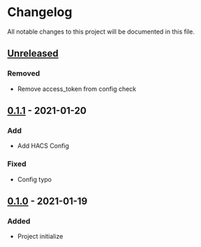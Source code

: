 # Changelog

All notable changes to this project will be documented in this file.

<!-- ## [0.1.1] - 2021-01-20
### Add
### Changed
### Deprecated
### Removed
### Fixed
### Security -->

## [Unreleased]
### Removed
- Remove access_token from config check

## [0.1.1] - 2021-01-20
### Add
 - Add HACS Config
### Fixed
 - Config typo

## [0.1.0] - 2021-01-19

### Added

- Project initialize

[unreleased]: https://github.com/PhantasWeng/panasonic_smart_app/compare/v0.1.1...HEAD
[0.1.1]: https://github.com/PhantasWeng/panasonic_smart_app/releases/tag/v0.1.1
[0.1.0]: https://github.com/PhantasWeng/panasonic_smart_app/releases/tag/v0.1.0
